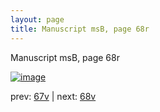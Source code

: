 ```yaml
---
layout: page
title: Manuscript msB, page 68r
---
```


Manuscript msB, page 68r

[![image](http://www.homermultitext.org/iipsrv?OBJ=IIP,1.0&FIF=/project/homer/pyramidal/deepzoom/hmt/vbbifolio/v1/vb_67v_68r.tif&WID=100&CVT=JPEG)](http://www.homermultitext.org/ict2/?urn=urn:cite2:hmt:vbbifolio.v1:vb_67v_68r)

prev:  [67v](../67v) | next:  [68v](../68v)

